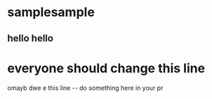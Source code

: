 # samplesample

## hello hello

# everyone should change this line

omayb
dwe
e this line -- do something here in your pr
